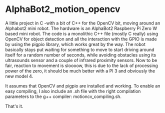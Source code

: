 # AlphaBot2_motion_opencv
A little project in C -with a bit of C++ for the OpenCV bit, moving around an Alphabot2 mini robot. The hardware is an AlphaBot2 Raspberry Pi Zero W based mini robot. 
The code is a monolithic C++ file (mostly C really) using OpenCV for object detection and all the interaction with the GPIO is made by using the pigpio library, which works great by the way.
The robot basically stays put waiting for something to move to start driving around itself for a random number of seconds, while avoiding obstacles using its ultrasounds sensor and a couple of infrared proximity sensors. Now to be fair, reaction to movement is sloooow, this is due to the lack of processing power of the zero, it should be much better with a PI 3 and obviously the new model 4.

It assumes that OpenCV and pigpio are installed and working. To enable an easy compiling, I also include an .sh file with the right compilation parameters to the g++ compiler: motioncv_compiling.sh.

That's it.
